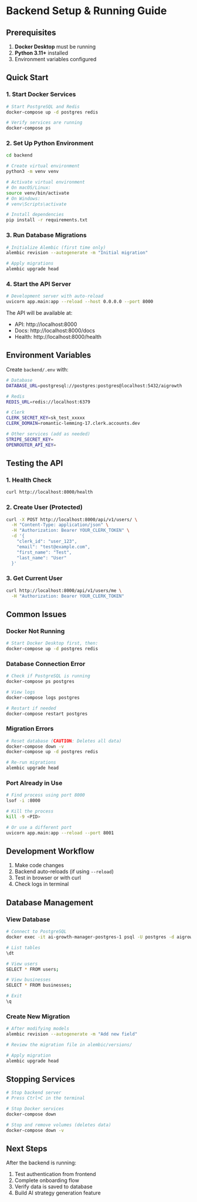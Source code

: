 # Backend Setup & Running Guide

## Prerequisites

1. **Docker Desktop** must be running
2. **Python 3.11+** installed
3. Environment variables configured

## Quick Start

### 1. Start Docker Services

```bash
# Start PostgreSQL and Redis
docker-compose up -d postgres redis

# Verify services are running
docker-compose ps
```

### 2. Set Up Python Environment

```bash
cd backend

# Create virtual environment
python3 -m venv venv

# Activate virtual environment
# On macOS/Linux:
source venv/bin/activate
# On Windows:
# venv\Scripts\activate

# Install dependencies
pip install -r requirements.txt
```

### 3. Run Database Migrations

```bash
# Initialize Alembic (first time only)
alembic revision --autogenerate -m "Initial migration"

# Apply migrations
alembic upgrade head
```

### 4. Start the API Server

```bash
# Development server with auto-reload
uvicorn app.main:app --reload --host 0.0.0.0 --port 8000
```

The API will be available at:
- API: http://localhost:8000
- Docs: http://localhost:8000/docs
- Health: http://localhost:8000/health

## Environment Variables

Create `backend/.env` with:

```bash
# Database
DATABASE_URL=postgresql://postgres:postgres@localhost:5432/aigrowth

# Redis
REDIS_URL=redis://localhost:6379

# Clerk
CLERK_SECRET_KEY=sk_test_xxxxx
CLERK_DOMAIN=romantic-lemming-17.clerk.accounts.dev

# Other services (add as needed)
STRIPE_SECRET_KEY=
OPENROUTER_API_KEY=
```

## Testing the API

### 1. Health Check

```bash
curl http://localhost:8000/health
```

### 2. Create User (Protected)

```bash
curl -X POST http://localhost:8000/api/v1/users/ \
  -H "Content-Type: application/json" \
  -H "Authorization: Bearer YOUR_CLERK_TOKEN" \
  -d '{
    "clerk_id": "user_123",
    "email": "test@example.com",
    "first_name": "Test",
    "last_name": "User"
  }'
```

### 3. Get Current User

```bash
curl http://localhost:8000/api/v1/users/me \
  -H "Authorization: Bearer YOUR_CLERK_TOKEN"
```

## Common Issues

### Docker Not Running

```bash
# Start Docker Desktop first, then:
docker-compose up -d postgres redis
```

### Database Connection Error

```bash
# Check if PostgreSQL is running
docker-compose ps postgres

# View logs
docker-compose logs postgres

# Restart if needed
docker-compose restart postgres
```

### Migration Errors

```bash
# Reset database (CAUTION: Deletes all data)
docker-compose down -v
docker-compose up -d postgres redis

# Re-run migrations
alembic upgrade head
```

### Port Already in Use

```bash
# Find process using port 8000
lsof -i :8000

# Kill the process
kill -9 <PID>

# Or use a different port
uvicorn app.main:app --reload --port 8001
```

## Development Workflow

1. Make code changes
2. Backend auto-reloads (if using `--reload`)
3. Test in browser or with curl
4. Check logs in terminal

## Database Management

### View Database

```bash
# Connect to PostgreSQL
docker exec -it ai-growth-manager-postgres-1 psql -U postgres -d aigrowth

# List tables
\dt

# View users
SELECT * FROM users;

# View businesses
SELECT * FROM businesses;

# Exit
\q
```

### Create New Migration

```bash
# After modifying models
alembic revision --autogenerate -m "Add new field"

# Review the migration file in alembic/versions/

# Apply migration
alembic upgrade head
```

## Stopping Services

```bash
# Stop backend server
# Press Ctrl+C in the terminal

# Stop Docker services
docker-compose down

# Stop and remove volumes (deletes data)
docker-compose down -v
```

## Next Steps

After the backend is running:
1. Test authentication from frontend
2. Complete onboarding flow
3. Verify data is saved to database
4. Build AI strategy generation feature
